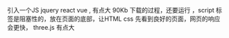 引入一个JS jquery react vue  , 有点大 90Kb 下载的过程，还要运行 ，script 标签是阻塞性的，放在页面的底部，让HTML css 先看到良好的页面，网页的响应会更快，
three.js 有点大